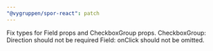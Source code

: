 ```yaml
---
"@vygruppen/spor-react": patch
---
```


Fix types for Field props and CheckboxGroup props.
CheckboxGroup: Direction should not be required
Field: onClick should not be omitted.
